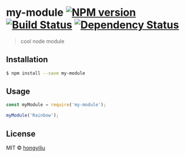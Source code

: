 # my-module [![NPM version][npm-image]][npm-url] [![Build Status][travis-image]][travis-url] [![Dependency Status][daviddm-image]][daviddm-url]
> cool node module

## Installation

```sh
$ npm install --save my-module
```

## Usage

```js
const myModule = require('my-module');

myModule('Rainbow');
```
## License

MIT © [hongyiliu]()


[npm-image]: https://badge.fury.io/js/my-module.svg
[npm-url]: https://npmjs.org/package/my-module
[travis-image]: https://travis-ci.com/LeoHongyi/my-module.svg?branch=master
[travis-url]: https://travis-ci.com/LeoHongyi/my-module
[daviddm-image]: https://david-dm.org/LeoHongyi/my-module.svg?theme=shields.io
[daviddm-url]: https://david-dm.org/LeoHongyi/my-module
